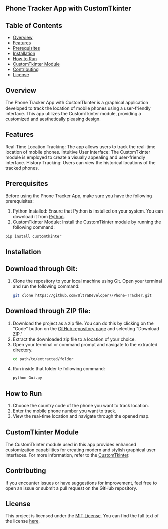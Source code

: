 ## Phone Tracker App with CustomTkinter

## Table of Contents
- [Overview](#overview)
- [Features](#features)
- [Prerequisites](#Prerequisites)
- [Installation](#installation)
- [How to Run](#how-to-run)
- [CustomTkinter Module](#customTkinter-module)
- [Contributing](#contributing)
- [License](#license)

## Overview
The Phone Tracker App with CustomTkinter is a graphical application developed to track the location of mobile phones using a user-friendly interface. This app utilizes the CustomTkinter module, providing a customized and aesthetically pleasing design.

## Features
Real-Time Location Tracking: The app allows users to track the real-time location of mobile phones.
Intuitive User Interface: The CustomTkinter module is employed to create a visually appealing and user-friendly interface.
History Tracking: Users can view the historical locations of the tracked phones.

## Prerequisites
Before using the Phone Tracker App, make sure you have the following prerequisites:
1. Python Installed: Ensure that Python is installed on your system. You can download it from [Python](https://www.python.org/).
2. CustomTkinter Module: Install the CustomTkinter module by running the following command:

```bash
pip install customtkinter
```

## Installation
## Download through Git:
1. Clone the repository to your local machine using Git. Open your terminal and run the following command:
   ```bash
   git clone https://github.com/UltraDeveloper7/Phone-Tracker.git
   ```
## Download through ZIP file:
1. Download the project as a zip file. You can do this by clicking on the "Code" button on the [GitHub repository page](https://github.com/UltraDeveloper7/Phone-Tracker) and selecting "Download ZIP."
2. Extract the downloaded zip file to a location of your choice.
3. Open your terminal or command prompt and navigate to the extracted directory.
   ```bash
   cd path/to/extracted/folder
   ```
4. Run inside that folder te following command:
   ```bash
   python Gui.py
   ```
   
## How to Run
1. Chooce the country code of the phone you want to track location.
2. Enter the mobile phone number you want to track.
3. View the real-time location and navigate through the opened map.

## CustomTkinter Module
The CustomTkinter module used in this app provides enhanced customization capabilities for creating modern and stylish graphical user interfaces. For more information, refer to the [CustomTkinter](https://github.com/TomSchimansky/CustomTkinter).

## Contributing
If you encounter issues or have suggestions for improvement, feel free to open an issue or submit a pull request on the GitHub repository.

## License
This project is licensed under the [MIT License](LICENSE). You can find the full text of the license [here](https://opensource.org/licenses/MIT).
